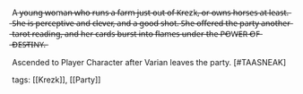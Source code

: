 A ̶y̶o̶u̶n̶g̶ ̶w̶o̶m̶a̶n̶ ̶w̶h̶o̶ ̶r̶u̶n̶s̶ ̶a̶ ̶f̶a̶r̶m̶ ̶j̶u̶s̶t̶ ̶o̶u̶t̶ ̶o̶f̶ ̶K̶r̶e̶zk̶,̶ ̶o̶r̶ ̶o̶w̶n̶s̶ ̶h̶o̶r̶s̶e̶s̶ ̶a̶t̶ ̶l̶e̶a̶s̶t̶.̶ ̶S̶h̶e̶ ̶i̶s̶ ̶p̶e̶r̶c̶e̶p̶t̶i̶v̶e̶ ̶a̶n̶d̶ ̶c̶l̶e̶v̶e̶r̶,̶ ̶a̶n̶d̶ ̶a̶ ̶g̶o̶o̶d̶ ̶s̶h̶o̶t̶.̶ ̶S̶h̶e̶ ̶o̶f̶f̶e̶r̶e̶d̶ ̶t̶h̶e̶ ̶p̶a̶r̶t̶y̶ ̶a̶n̶o̶t̶h̶e̶r̶ ̶t̶a̶r̶o̶t̶ ̶r̶e̶a̶d̶i̶n̶g̶,̶ ̶a̶n̶d̶ ̶h̶e̶r̶ ̶c̶a̶r̶d̶s̶ ̶b̶u̶r̶s̶t̶ ̶i̶n̶t̶o̶ ̶f̶l̶a̶m̶e̶s̶ ̶u̶n̶d̶e̶r̶ ̶t̶h̶e̶ ̶P̶O̶W̶E̶R̶ ̶O̶F̶ ̶D̶E̶S̶T̶I̶N̶Y̶.̶

Ascended to Player Character after Varian leaves the party.
[#TAASNEAK]

tags: [[Krezk]], [[Party]]
